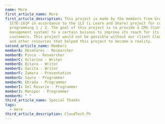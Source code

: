 ```yaml
---
name: More
first_article_name: More
first_article_description: This project is made by the members from Group 3 -
  ICTE-101P in accordance to the iLS (i Learn and Share) project for computer
  programming 1 / 2. The goal of this project is to provide a CMS (Content
  management system) to a certain buisnss to improve its reach for its
  customers. This project would not be possible without our client CloudTech.ph
  and other resources that helped this project to become a reality.
second_article_name: Members
memberA: Obseñares - Researcher
memberB: Pinca - Researcher
memberC: Oclarino - Writer
memberD: Bitara - Writer
memberE: Gacita - Writer
memberF: Zamora - Presentation
memberG: Sauro - Programmer
memberH: Ebrada - Programmer
memberI: Del Rosario - Programmer
memberJ: Manipor - Programmer
memberK: " "
third_article_name: Special Thanks
tags:
  - more
third_article_description: CloudTech.Ph
---
```

